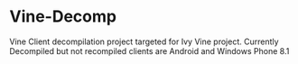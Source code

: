 # Vine-Decomp
Vine Client decompilation project targeted for Ivy Vine project. Currently Decompiled but not recompiled clients are Android and Windows Phone 8.1
